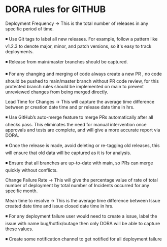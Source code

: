 # DORA rules for GITHUB 

Deployment Frequency → This is the total number of releases in any specific period of time. 

 ◾ Use Git tags to label all new releases. For example, follow a pattern like v1.2.3 to denote major, minor, and patch versions, so it's easy to track deployments. 

 ◾ Release from main/master branches should be captured.

 ◾ For any changing and merging of code always create a new PR , no code should be pushed to main/master branch without PR code review, for this protected branch rules should be implemented on main to prevent unreviewed changes from being merged directly.

Lead Time for Changes → This will capture the average time difference between pr creation date time and pr release date time in hrs. 

◾ Use GitHub’s auto-merge feature to merge PRs automatically after all checks pass. This eliminates the need for manual intervention once approvals and tests are complete, and will give a more accurate report via DORA. 

◾ Once the release is made, avoid deleting or re-tagging old releases, this will ensure that old data will be captured as it is for analysis.

◾ Ensure that all branches are up-to-date with main, so PRs can merge quickly without conflicts.

Change Failure Rate  → This will give the percentage value of rate of total number of deployment by total number of Incidents occurred for any specific month.  


Mean time to resolve → This is the average time difference between Issue created date time and issue closed date time in hrs. 

◾ For any deployment failure user would need to create a issue, label the issue with name bug/hotfix/outage then only DORA will be able to capture these values. 

◾ Create some notification channel to get notified for all deployment failure 